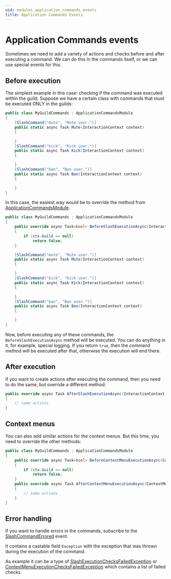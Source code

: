 ```yaml
---
uid: modules_application_commands_events
title: Application Commands Events
---
```


# Application Commands events
Sometimes we need to add a variety of actions and checks before and after executing a command.
We can do this in the commands itself, or we can use special events for this.

## Before execution

The simplest example in this case: checking if the command was executed within the guild.
Suppose we have a certain class with commands that must be executed ONLY in the guilds:

```cs
public class MyGuildCommands : ApplicationCommandsModule
{
    [SlashCommand("mute", "Mute user.")]
    public static async Task Mute(InteractionContext context)
    {

    }
    [SlashCommand("kick", "Kick user.")]
    public static async Task Kick(InteractionContext context)
    {

    }
    [SlashCommand("ban", "Ban user.")]
    public static async Task Ban(InteractionContext context)
    {

    }
}
```

In this case, the easiest way would be to override the method from [ApplicationCommandsModule](xref:DisCatSharp.ApplicationCommands.ApplicationCommandsModule).

```cs
public class MyGuildCommands : ApplicationCommandsModule
{
    public override async Task<bool> BeforeSlashExecutionAsync(InteractionContext ctx)
    {
        if (ctx.Guild == null)
            return false;
    }

    [SlashCommand("mute", "Mute user.")]
    public static async Task Mute(InteractionContext context)
    {

    }
    [SlashCommand("kick", "Kick user.")]
    public static async Task Kick(InteractionContext context)
    {

    }
    [SlashCommand("ban", "Ban user.")]
    public static async Task Ban(InteractionContext context)
    {

    }
}
```

Now, before executing any of these commands, the `BeforeSlashExecutionAsync` method will be executed. You can do anything in it, for example, special logging.
If you return `true`, then the command method will be executed after that, otherwise the execution will end there.

## After execution

If you want to create actions after executing the command, then you need to do the same, but override a different method:
```cs
public override async Task AfterSlashExecutionAsync(InteractionContext ctx)
{
    // some actions
}
```

## Context menus

You can also add similar actions for the context menus. But this time, you need to override the other methods:
```cs
public class MyGuildCommands : ApplicationCommandsModule
{
    public override async Task<bool> BeforeContextMenuExecutionAsync(ContextMenuContext ctx)
    {
        if (ctx.Guild == null)
            return false;
    }
    public override async Task AfterContextMenuExecutionAsync(ContextMenuContext ctx)
    {
        // some actions
    }
}
```

## Error handling

If you want to handle errors in the commands, subscribe to the [SlashCommandErrored](xref:DisCatSharp.ApplicationCommands.SlashCommandErrored) event.

It contains a castable field `Exception` with the exception that was thrown during the execution of the command.

As example it can be a type of [SlashExecutionChecksFailedException](xref:DisCatSharp.ApplicationCommands.Exceptions.SlashExecutionChecksFailedException) or [ContextMenuExecutionChecksFailedException](xref:DisCatSharp.ApplicationCommands.Exceptions.ContextMenuExecutionChecksFailedException) which contains a list of failed checks.
